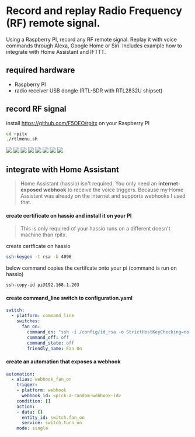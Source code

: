 # Record and replay Radio Frequency (RF) remote signal.   
Using a Raspberry PI, record any RF remote signal.  Replay it with voice commands through Alexa, Google Home or Siri.  Includes example how to integrate with Home Assistant and IFTTT. 
<!--Use voice commands to control devices that use a Radio Frequency (RF) remote.   
Examples with picture: airconditioner, remote power plugs, fans and kichen hoods. 
Text-->

## required hardware

* Raspberry PI 
* radio receiver USB dongle (RTL-SDR with RTL2832U shipset)

## record RF signal 

install https://github.com/F5OEO/rpitx on your Raspberry PI

```bash
cd rpitx
./rtlmenu.sh
```
![](docs/pics/record-RF-menu-00001.png)
![](docs/pics/record-RF-menu-00002.png)
![](docs/pics/record-RF-menu-00003.png)
![](docs/pics/record-RF-menu-00004.png)
![](docs/pics/record-RF-menu-00005.png)
![](docs/pics/record-RF-menu-00006.png)
![](docs/pics/record-RF-menu-00007.png)
![](docs/pics/record-RF-menu-00008.png)

## integrate with Home Assistant

> Home Assistant (hassio) isn't required.  You only need an **internet-exposed webhook** to receive the voice triggers.  Because my Home Assistant was already on the internet and supports webhooks I used that.  

#### create certificate on hassio and install it on your PI  

> This is only required of your hassio runs on a different doesn't machine than rpitx.  

create certficate on hassio
```bash
ssh-keygen -t rsa -b 4096
```
below command copies the certifcate onto your pi (command is run on hassio)
```
ssh-copy-id pi@192.168.1.203
```

#### create command_line switch to configuration.yaml

```yaml
switch:
  - platform: command_line
    switches:
      fan_on:
        command_on: "ssh -i /config/id_rsa -o StrictHostKeyChecking=no -q pi@192.168.1.203 sudo ./rpitx/sendiq -s 250000 -f 868.0000e6 -t u8 -i ./rpitx/fan-all-on.iq | wc -l >> /config/command.log"
        command_off: off
        command_state: off
        friendly_name: Fan On
```

#### create an automation that exposes a webhook 

```yaml
automation:
  - alias: webhook_fan_on
    trigger:
    - platform: webhook
      webhook_id: <pick-a-random-webhook-id>
    condition: []
    action:
    - data: {}
      entity_id: switch.fan_on
      service: switch.turn_on
    mode: single
```





